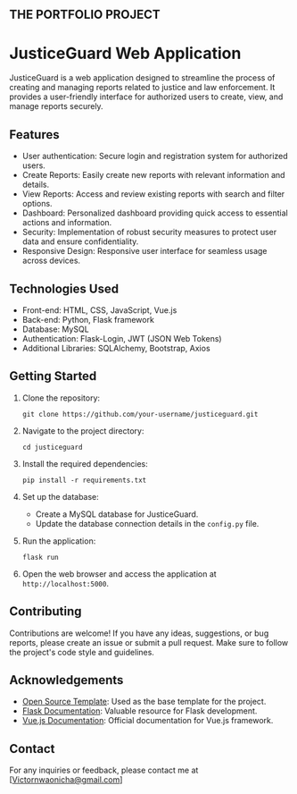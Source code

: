 ## THE PORTFOLIO PROJECT

# JusticeGuard Web Application

JusticeGuard is a web application designed to streamline the process of creating and managing reports related to justice and law enforcement. It provides a user-friendly interface for authorized users to create, view, and manage reports securely.

## Features

- User authentication: Secure login and registration system for authorized users.
- Create Reports: Easily create new reports with relevant information and details.
- View Reports: Access and review existing reports with search and filter options.
- Dashboard: Personalized dashboard providing quick access to essential actions and information.
- Security: Implementation of robust security measures to protect user data and ensure confidentiality.
- Responsive Design: Responsive user interface for seamless usage across devices.

## Technologies Used

- Front-end: HTML, CSS, JavaScript, Vue.js
- Back-end: Python, Flask framework
- Database: MySQL
- Authentication: Flask-Login, JWT (JSON Web Tokens)
- Additional Libraries: SQLAlchemy, Bootstrap, Axios

## Getting Started

1. Clone the repository:
   ```shell
   git clone https://github.com/your-username/justiceguard.git
   ```

2. Navigate to the project directory:
   ```shell
   cd justiceguard
   ```

3. Install the required dependencies:
   ```shell
   pip install -r requirements.txt
   ```

4. Set up the database:
   - Create a MySQL database for JusticeGuard.
   - Update the database connection details in the `config.py` file.

5. Run the application:
   ```shell
   flask run
   ```

6. Open the web browser and access the application at `http://localhost:5000`.

## Contributing

Contributions are welcome! If you have any ideas, suggestions, or bug reports, please create an issue or submit a pull request. Make sure to follow the project's code style and guidelines.

## Acknowledgements

- [Open Source Template](https://www.example.com): Used as the base template for the project.
- [Flask Documentation](https://flask.palletsprojects.com/): Valuable resource for Flask development.
- [Vue.js Documentation](https://vuejs.org/): Official documentation for Vue.js framework.

## Contact

For any inquiries or feedback, please contact me at [Victornwaonicha@gmail.com]
